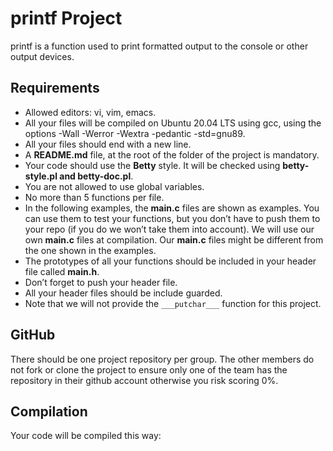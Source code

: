 # printf Project

printf is a function used to print formatted output to the console or other output devices.

## Requirements

- Allowed editors: vi, vim, emacs.
- All your files will be compiled on Ubuntu 20.04 LTS using gcc, using the options -Wall -Werror -Wextra -pedantic -std=gnu89.
- All your files should end with a new line.
- A __README.md__ file, at the root of the folder of the project is mandatory.
- Your code should use the __Betty__ style. It will be checked using __betty-style.pl and betty-doc.pl__.
- You are not allowed to use global variables.
- No more than 5 functions per file.
- In the following examples, the __main.c__ files are shown as examples. You can use them to test your functions, but you don’t have to push them to your repo (if you do we won’t take them into account). We will use our own __main.c__ files at compilation. Our __main.c__ files might be different from the one shown in the examples.
- The prototypes of all your functions should be included in your header file called __main.h__.
- Don’t forget to push your header file.
- All your header files should be include guarded.
- Note that we will not provide the `___putchar___` function for this project.

## GitHub

There should be one project repository per group. The other members do not fork or clone the project to ensure only one of the team has the repository in their github account otherwise you risk scoring 0%.

## Compilation

Your code will be compiled this way:

